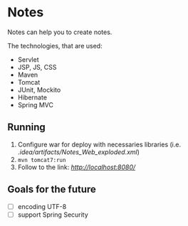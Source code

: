 # Notes
Notes can help you to create notes.

The technologies, that are used:
- Servlet
- JSP, JS, CSS
- Maven
- Tomcat
- JUnit, Mockito
- Hibernate
- Spring MVC

## Running
1. Configure war for deploy with necessaries libraries (i.e. _.idea/artifacts/Notes_Web_exploded.xml_)
2. `mvn tomcat7:run`
3. Follow to the link: [_http://localhost:8080/_](http://localhost:8080")

## Goals for the future
- [ ] encoding UTF-8
- [ ] support Spring Security